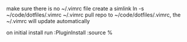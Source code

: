 make sure there is no ~/.vimrc file
create a simlink
  ln -s ~/code/dotfiles/.vimrc ~/.vimrc
  pull repo to ~/code/dotfiles/.vimrc, the ~/.vimrc will update automatically

on initial install run
  :PluginInstall
  :source %


